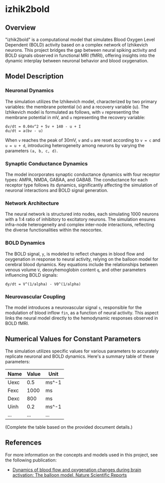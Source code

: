 
# izhik2bold

## Overview

"izhik2bold" is a computational model that simulates Blood Oxygen Level Dependent (BOLD) activity based on a complex network of Izhikevich neurons. This project bridges the gap between neural spiking activity and BOLD signals observed in functional MRI (fMRI), offering insights into the dynamic interplay between neuronal behavior and blood oxygenation.

## Model Description

### Neuronal Dynamics

The simulation utilizes the Izhikevich model, characterized by two primary variables: the membrane potential (v) and a recovery variable (u). The Izhikevich model is formulated as follows, with `v` representing the membrane potential in mV, and `u` representing the recovery variable:

```
dv/dt = 0.04v^2 + 5v + 140 - u + I
du/dt = a(bv - u)
```

When `v` reaches the peak of 30mV, `v` and `u` are reset according to `v = c` and `u = u + d`, introducing heterogeneity among neurons by varying the parameters `(a, b, c, d)`.

### Synaptic Conductance Dynamics

The model incorporates synaptic conductance dynamics with four receptor types: AMPA, NMDA, GABAA, and GABAB. The conductance for each receptor type follows its dynamics, significantly affecting the simulation of neuronal interactions and BOLD signal generation.

### Network Architecture

The neural network is structured into nodes, each simulating 1000 neurons with a 1:4 ratio of inhibitory to excitatory neurons. The simulation ensures infra-node heterogeneity and complex inter-node interactions, reflecting the diverse functionalities within the neocortex.

### BOLD Dynamics

The BOLD signal, `y`, is modeled to reflect changes in blood flow and oxygenation in response to neural activity, relying on the balloon model for cerebral blood dynamics. Key equations include the relationships between venous volume `V`, deoxyhemoglobin content `q`, and other parameters influencing BOLD signals:

```
dy/dt = V^(1/alpha) - V0^(1/alpha)
```

### Neurovascular Coupling

The model introduces a neurovascular signal `s`, responsible for the modulation of blood inflow `fin`, as a function of neural activity. This aspect links the neural model directly to the hemodynamic responses observed in BOLD fMRI.

## Numerical Values for Constant Parameters

The simulation utilizes specific values for various parameters to accurately replicate neuronal and BOLD dynamics. Here's a summary table of these parameters:

| Name | Value | Unit |
|------|-------|------|
| Uexc | 0.5   | ms^-1 |
| Fexc | 1000  | ms   |
| Dexc | 800   | ms   |
| Uinh | 0.2   | ms^-1 |
| ...  | ...   | ...  |

(Complete the table based on the provided document details.)

## References

For more information on the concepts and models used in this project, see the following publication:

- [Dynamics of blood flow and oxygenation changes during brain activation: The balloon model. Nature Scientific Reports](https://www.nature.com/articles/s41598-018-23996-x)

